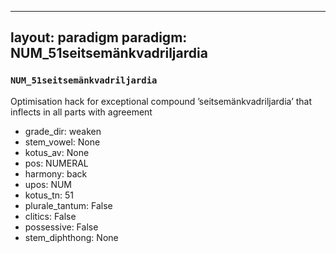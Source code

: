 
---
layout: paradigm
paradigm: NUM_51seitsemänkvadriljardia
---
### ` NUM_51seitsemänkvadriljardia `

Optimisation hack for exceptional compound ’seitsemänkvadriljardia’ that inflects in all parts with agreement
* grade_dir: weaken
* stem_vowel: None
* kotus_av: None
* pos: NUMERAL
* harmony: back
* upos: NUM
* kotus_tn: 51
* plurale_tantum: False
* clitics: False
* possessive: False
* stem_diphthong: None
